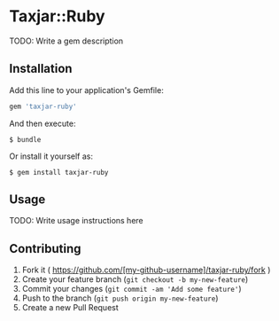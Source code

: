# Taxjar::Ruby

TODO: Write a gem description

## Installation

Add this line to your application's Gemfile:

```ruby
gem 'taxjar-ruby'
```

And then execute:

    $ bundle

Or install it yourself as:

    $ gem install taxjar-ruby

## Usage

TODO: Write usage instructions here

## Contributing

1. Fork it ( https://github.com/[my-github-username]/taxjar-ruby/fork )
2. Create your feature branch (`git checkout -b my-new-feature`)
3. Commit your changes (`git commit -am 'Add some feature'`)
4. Push to the branch (`git push origin my-new-feature`)
5. Create a new Pull Request
